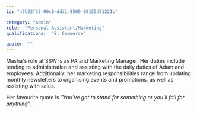 ```yaml
---
id: "47b22f32-00c0-dd11-8569-00155d01221b"

category: "Admin"
role:  "Personal Assistant/Marketing"
qualifications:  "B. Commerce"

quote:  ""
---
```


Masha's role at SSW is as PA and Marketing Manager. Her duties include tending to administration and assisting with the daily duties of Adam and employees. Additionally, her marketing responsibilities range from updating monthly newsletters to organising events and promotions, as well as assisting with sales.

Her favourite quote is *"You've got to stand for something or you'll fall for anything".*